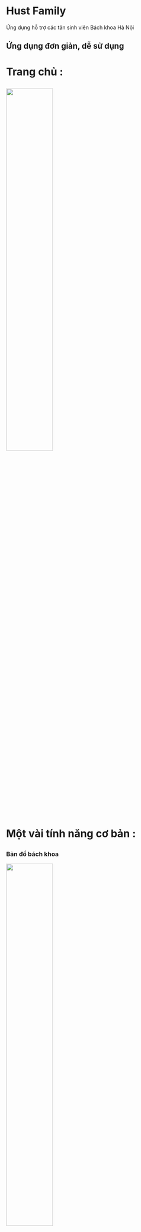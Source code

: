 # Hust Family

Ứng dụng hỗ trợ các tân sinh viên Bách khoa Hà Nội

## Ứng dụng đơn giản, dễ sử dụng 
<h1> Trang chủ : 
  <p><img src="https://i.imgur.com/sgWbgp3.png" width = "50%" height = "50%"/>
<h1> Một vài tính năng cơ bản :
  <p>
  <h3> Bản đồ bách khoa </h3>
    <img src="https://i.imgur.com/4jXQ4Qb.png" width = "50%" height = "50%" />
  </p>
  <p>
  <h3> Kiểm tra quy chế </h3>
  <img src="https://i.imgur.com/LUGqqjL.png" height = "50%" width = "50%"/>
  </p>
  <p>
    <h1> Chi tiết ứng dụng </h1>
    <h4> Ứng dụng được viết bằng hoàn toàn bằng framework flutter (ngôn ngữ lập trình dart) chạy trên 2 nền tảng ios & android      </h4>
    <h4> Kết hợp firebase để lưu trữ storage , database realtime và push notification 
    
  </p>
